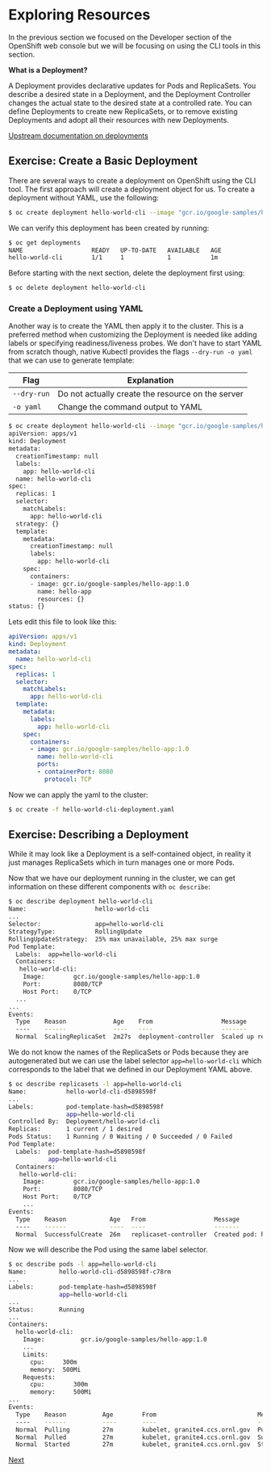 # Exploring Resources

In the previous section we focused on the Developer section of the OpenShift web console
but we will be focusing on using the CLI tools in this section.

**What is a Deployment?**

A Deployment provides declarative updates for Pods and ReplicaSets.
You describe a desired state in a Deployment, and the Deployment Controller changes the actual state to the
desired state at a controlled rate. You can define Deployments to create new ReplicaSets, or to remove existing
Deployments and adopt all their resources with new Deployments.

[Upstream documentation on deployments](https://kubernetes.io/docs/concepts/workloads/controllers/deployment/)

## Exercise: Create a Basic Deployment

There are several ways to create a deployment on OpenShift using the CLI tool. The first approach will create a
deployment object for us. To create a deployment without YAML, use the following:

```bash
$ oc create deployment hello-world-cli --image "gcr.io/google-samples/hello-app:1.0"
```

We can verify this deployment has been created by running:

```bash
$ oc get deployments
NAME                   READY   UP-TO-DATE   AVAILABLE   AGE
hello-world-cli        1/1     1            1           1m
```

Before starting with the next section, delete the deployment first using:

```bash
$ oc delete deployment hello-world-cli
```

### Create a Deployment using YAML

Another way is to create the YAML then apply it to the cluster. This is a preferred method when customizing the
Deployment is needed like adding labels or specifying readiness/liveness probes. We don't have to start YAML
from scratch though, native Kubectl provides the flags `--dry-run -o yaml` that we can use to generate template:

| Flag | Explanation |
| --- | --- |
| `--dry-run` | Do not actually create the resource on the server |
| `-o yaml` | Change the command output to YAML |

```bash
$ oc create deployment hello-world-cli --image "gcr.io/google-samples/hello-app:1.0" --dry-run=client -o yaml | tee > hello-world-cli-deployment.yaml
apiVersion: apps/v1
kind: Deployment
metadata:
  creationTimestamp: null
  labels:
    app: hello-world-cli
  name: hello-world-cli
spec:
  replicas: 1
  selector:
    matchLabels:
      app: hello-world-cli
  strategy: {}
  template:
    metadata:
      creationTimestamp: null
      labels:
        app: hello-world-cli
    spec:
      containers:
      - image: gcr.io/google-samples/hello-app:1.0
        name: hello-app
        resources: {}
status: {}
```

Lets edit this file to look like this:

```yaml
apiVersion: apps/v1
kind: Deployment
metadata:
  name: hello-world-cli
spec:
  replicas: 1
  selector:
    matchLabels:
      app: hello-world-cli
  template:
    metadata:
      labels:
        app: hello-world-cli
    spec:
      containers:
      - image: gcr.io/google-samples/hello-app:1.0
        name: hello-world-cli
        ports:
        - containerPort: 8080
          protocol: TCP
```

Now we can apply the yaml to the cluster:

```bash
$ oc create -f hello-world-cli-deployment.yaml
```

## Exercise: Describing a Deployment

While it may look like a Deployment is a self-contained object, in reality it just manages ReplicaSets which
in turn manages one or more Pods.

Now that we have our deployment running in the cluster, we can get information on these different components
with `oc describe`:

```bash
$ oc describe deployment hello-world-cli
Name:                   hello-world-cli
...
Selector:               app=hello-world-cli
StrategyType:           RollingUpdate
RollingUpdateStrategy:  25% max unavailable, 25% max surge
Pod Template:
  Labels:  app=hello-world-cli
  Containers:
   hello-world-cli:
    Image:        gcr.io/google-samples/hello-app:1.0
    Port:         8080/TCP
    Host Port:    0/TCP
  ...
...
Events:
  Type    Reason             Age    From                   Message
  ----    ------             ----   ----                   -------
  Normal  ScalingReplicaSet  2m27s  deployment-controller  Scaled up replica set hello-world-cli-d5898598f to 1
```

We do not know the names of the ReplicaSets or Pods because they are autogenerated but we can use the
label selector `app=hello-world-cli` which corresponds to the label that we defined in our Deployment
YAML above.

```bash
$ oc describe replicasets -l app=hello-world-cli
Name:           hello-world-cli-d5898598f
...
Labels:         pod-template-hash=d5898598f
                app=hello-world-cli
Controlled By:  Deployment/hello-world-cli
Replicas:       1 current / 1 desired
Pods Status:    1 Running / 0 Waiting / 0 Succeeded / 0 Failed
Pod Template:
  Labels:  pod-template-hash=d5898598f
           app=hello-world-cli
  Containers:
   hello-world-cli:
    Image:        gcr.io/google-samples/hello-app:1.0
    Port:         8080/TCP
    Host Port:    0/TCP
    ...
Events:
  Type    Reason            Age   From                   Message
  ----    ------            ----  ----                   -------
  Normal  SuccessfulCreate  26m   replicaset-controller  Created pod: hello-world-cli-d5898598f-c78rm
```

Now we will describe the Pod using the same label selector.

```bash
$ oc describe pods -l app=hello-world-cli
Name:         hello-world-cli-d5898598f-c78rm
...
Labels:       pod-template-hash=d5898598f
              app=hello-world-cli
...
Status:       Running
...
Containers:
  hello-world-cli:
    Image:          gcr.io/google-samples/hello-app:1.0
    ...
    Limits:
      cpu:     300m
      memory:  500Mi
    Requests:
      cpu:        300m
      memory:     500Mi
...
Events:
  Type    Reason          Age        From                            Message
  ----    ------          ----       ----                            -------
  Normal  Pulling         27m        kubelet, granite4.ccs.ornl.gov  Pulling image "gcr.io/google-samples/hello-app:1.0"
  Normal  Pulled          27m        kubelet, granite4.ccs.ornl.gov  Successfully pulled image "gcr.io/google-samples/hello-app:1.0" in 2.431614684s
  Normal  Started         27m        kubelet, granite4.ccs.ornl.gov  Started container hello-world-cli
```

[Next](02_monitoring.md)
